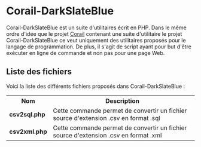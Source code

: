 # Corail-DarkSlateBlue
Corail-DarkSlateBlue est un suite d'utilitaires écrit en PHP. Dans le même ordre d'idée que le projet <a href="https://github.com/gladir/corail">Corail</a> contenant une suite d'utilitaire le projet Corail-DarkSlateBlue ce veut uniquement des utilitaires proposés pour le langage de programmation. De plus, il s'agit de script ayant pour but d'être exécuter en ligne de commande et non pas pour une page Web.

<h2>Liste des fichiers</h2>

Voici la liste des différents fichiers proposés dans Corail-DarkSlateBlue :

<table>
		<tr>
			<th>Nom</th>
			<th>Description</th>	
		</tr>
		<tr>
			<td><b>csv2sql.php</b></td>
			<td>Cette commande permet de convertir un fichier source d'extension .csv en format .sql</td>
		</tr>		
		<tr>
			<td><b>csv2xml.php</b></td>
			<td>Cette commande permet de convertir un fichier source d'extension .csv en format .xml</td>
		</tr>
</table>
